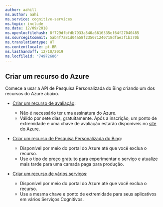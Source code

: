 ```yaml
---
author: aahill
ms.author: aahi
ms.service: cognitive-services
ms.topic: include
ms.date: 12/09/2018
ms.openlocfilehash: 8f729dfbfdb7933a540a6616335ef64f27040485
ms.sourcegitcommit: 5ab4f7a81d04a58f235071240718dfae3f1b370b
ms.translationtype: HT
ms.contentlocale: pt-BR
ms.lasthandoff: 12/10/2019
ms.locfileid: "74972686"
---
```

## <a name="create-an-azure-resource"></a>Criar um recurso do Azure

Comece a usar a API de Pesquisa Personalizada do Bing criando um dos recursos do Azure abaixo.

* [Criar um recurso de avaliação](https://azure.microsoft.com/try/cognitive-services/?api=bing-custom-search-api):
    * Não é necessário ter uma assinatura do Azure.
    * Válido por sete dias, gratuitamente. Após a inscrição, um ponto de extremidade e uma chave de avaliação estarão disponíveis no [site do Azure](https://azure.microsoft.com/try/cognitive-services/my-apis/).

* [Criar um recurso de Pesquisa Personalizada do Bing](https://ms.portal.azure.com/#create/Microsoft.CognitiveServicesBingCustomSearch):
    * Disponível por meio do portal do Azure até que você exclua o recurso.
    * Use o tipo de preço gratuito para experimentar o serviço e atualize mais tarde para uma camada paga para produção.

* [Criar um recurso de vários serviços](https://ms.portal.azure.com/#create/Microsoft.CognitiveServicesAllInOne):
    * Disponível por meio do portal do Azure até que você exclua o recurso.  
    * Use a mesma chave e ponto de extremidade para seus aplicativos em vários Serviços Cognitivos.
